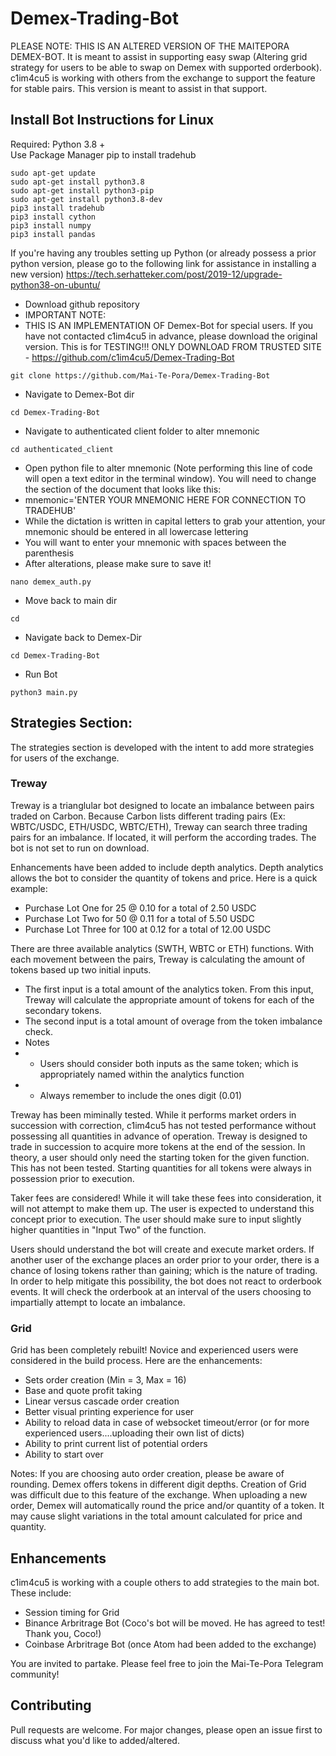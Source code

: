 # Demex-Trading-Bot

PLEASE NOTE: THIS IS AN ALTERED VERSION OF THE MAITEPORA DEMEX-BOT. It is meant to assist in supporting easy swap (Altering grid strategy for users to be able to swap on Demex with supported orderbook). c1im4cu5 is working with others from the exchange to support the feature for stable pairs. This version is meant to assist in that support. 

## Install Bot Instructions for Linux
Required: Python 3.8 + <br>
Use Package Manager pip to install tradehub
```
sudo apt-get update 
sudo apt-get install python3.8
sudo apt-get install python3-pip
sudo apt-get install python3.8-dev
pip3 install tradehub
pip3 install cython
pip3 install numpy
pip3 install pandas
```

If you're having any troubles setting up Python (or already possess a prior python version, please go to the following link for assistance in installing a new version)
https://tech.serhatteker.com/post/2019-12/upgrade-python38-on-ubuntu/


- Download github repository
- IMPORTANT NOTE:
- THIS IS AN IMPLEMENTATION OF Demex-Bot for special users. If you have not contacted c1im4cu5 in advance, please download the original version. This is for TESTING!!!
ONLY DOWNLOAD FROM TRUSTED SITE - https://github.com/c1im4cu5/Demex-Trading-Bot
```
git clone https://github.com/Mai-Te-Pora/Demex-Trading-Bot
```

- Navigate to Demex-Bot dir
```
cd Demex-Trading-Bot
```

- Navigate to authenticated client folder to alter mnemonic
```
cd authenticated_client
```

- Open python file to alter mnemonic (Note performing this line of code will open a text editor in the terminal window). You will need to change the section of the document that looks like this:
 - mnemonic='ENTER YOUR MNEMONIC HERE FOR CONNECTION TO TRADEHUB'
 - While the dictation is written in capital letters to grab your attention, your mnemonic should be entered in all lowercase lettering
 - You will want to enter your mnemonic with spaces between the parenthesis
 - After alterations, please make sure to save it!<br>
```
nano demex_auth.py
```

- Move back to main dir
```
cd
```
- Navigate back to Demex-Dir
```
cd Demex-Trading-Bot
```

- Run Bot
```
python3 main.py
```

## Strategies Section:
The strategies section is developed with the intent to add more strategies for users of the exchange.<br>

### Treway
Treway is a trianglular bot designed to locate an imbalance between pairs traded on Carbon. Because Carbon lists different trading pairs (Ex: WBTC/USDC, ETH/USDC, WBTC/ETH), Treway can search three trading pairs for an imbalance. If located, it will perform the according trades. The bot is not set to run on download. 

Enhancements have been added to include depth analytics. Depth analytics allows the bot to consider the quantity of tokens and price. Here is a quick example:

- Purchase Lot One for 25 @ 0.10 for a total of 2.50 USDC
- Purchase Lot Two for 50 @ 0.11 for a total of 5.50 USDC
- Purchase Lot Three for 100 at 0.12 for a total of 12.00 USDC

There are three available analytics (SWTH, WBTC or ETH) functions. With each movement between the pairs, Treway is calculating the amount of tokens based up two initial inputs. 

- The first input is a total amount of the analytics token. From this input, Treway will calculate the appropriate amount of tokens for each of the secondary tokens.
- The second input is a total amount of overage from the token imbalance check. 
- Notes
- - Users should consider both inputs as the same token; which is appropriately named within the analytics function 
- - Always remember to include the ones digit (0.01)

Treway has been miminally tested. While it performs market orders in succession with correction, c1im4cu5 has not tested performance without possessing all quantities in advance of operation. Treway is designed to trade in succession to acquire more tokens at the end of the session. In theory, a user should only need the starting token for the given function. This has not been tested. Starting quantities for all tokens were always in possession prior to execution.

Taker fees are considered! While it will take these fees into consideration, it will not attempt to make them up. The user is expected to understand this concept prior to execution. The user should make sure to input slightly higher quantities in "Input Two" of the function.

Users should understand the bot will create and execute market orders. If another user of the exchange places an order prior to your order, there is a chance of losing tokens rather than gaining; which is the nature of trading. In order to help mitigate this possibility, the bot does not react to orderbook events. It will check the orderbook at an interval of the users choosing to impartially attempt to locate an imbalance.

### Grid
Grid has been completely rebuilt! Novice and experienced users were considered in the build process. Here are the enhancements:
- Sets order creation (Min = 3, Max = 16)
- Base and quote profit taking
- Linear versus cascade order creation
- Better visual printing experience for user
- Ability to reload data in case of websocket timeout/error (or for more experienced users....uploading their own list of dicts)
- Ability to print current list of potential orders
- Ability to start over

Notes:
If you are choosing auto order creation, please be aware of rounding. Demex offers tokens in different digit depths. Creation of Grid was difficult due to this feature of the exchange. When uploading a new order, Demex will automatically round the price and/or quantity of a token. It may cause slight variations in the total amount calculated for price and quantity.

## Enhancements
c1im4cu5 is working with a couple others to add strategies to the main bot. These include:
- Session timing for Grid
- Binance Arbritrage Bot (Coco's bot will be moved. He has agreed to test! Thank you, Coco!)
- Coinbase Arbritrage Bot (once Atom had been added to the exchange)

You are invited to partake. Please feel free to join the Mai-Te-Pora Telegram community!

## Contributing
Pull requests are welcome. For major changes, please open an issue first to discuss what you'd like to added/altered.
